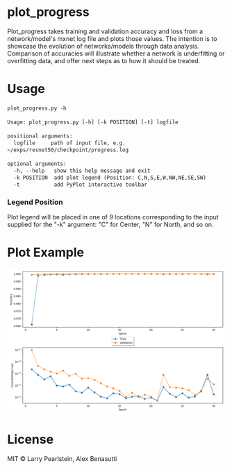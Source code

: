# plot_progress

Plot_progress takes training and validation accuracy and loss from a network/model's mxnet log file and plots those values. The intention is to showcase the evolution of networks/models through data analysis. Comparison of accuracies will illustrate whether a network is underfitting or overfitting data, and offer next steps as to how it should be treated.

# Usage

```
plot_progress.py -h

Usage: plot_progress.py [-h] [-k POSITION] [-t] logfile

positional arguments:
  logfile     path of input file, e.g. ~/exps/resnet50/checkpoint/progress.log

optional arguments:
  -h, --help   show this help message and exit
  -k POSITION  add plot legend (Position: C,N,S,E,W,NW,NE,SE,SW)
  -t           add PyPlot interactive toolbar
```
### Legend Position

Plot legend will be placed in one of 9 locations corresponding to the input supplied for the "-k" argument: "C" for Center, "N" for North, and so on.

# Plot Example
![Example Figure](plot_progress_fig.png)

# License

MIT © Larry Pearlstein, Alex Benasutti

 



 
